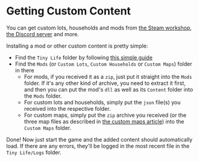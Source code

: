# Getting Custom Content
You can get custom lots, households and mods from [the Steam workshop](https://steamcommunity.com/app/1651490/workshop/), [the Discord server](https://link.tinylifegame.com/discord) and more.

Installing a mod or other custom content is pretty simple:
- Find the `Tiny Life` folder by following [this simple guide](game_dir.md)
- Find the `Mods` (or `Custom Lots`, `Custom Households` or `Custom Maps`) folder in there
  - For mods, if you received it as a `zip`, just put it straight into the `Mods` folder. If it's any other kind of archive, you need to extract it first, and then you can put the mod's `dll` as well as its `Content` folder into the `Mods` folder.
  - For custom lots and households, simply put the `json` file(s) you received into the respective folder.
  - For custom maps, simply put the `zip` archive you received (or the three map files as described in [the custom maps article](custom_maps.md)) into the `Custom Maps` folder.

Done! Now just start the game and the added content should automatically load. If there are any errors, they'll be logged in the most recent file in the `Tiny Life/Logs` folder.
